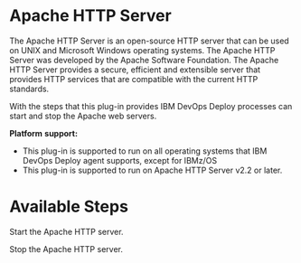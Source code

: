 
# Apache HTTP Server

The Apache HTTP Server is an open-source HTTP server that can be used on UNIX and Microsoft Windows operating systems. The Apache HTTP Server was developed by the Apache Software Foundation. The Apache HTTP Server provides a secure, efficient and extensible server that provides HTTP services that are compatible with the current HTTP standards.

With the steps that this plug-in provides IBM DevOps Deploy processes can start and stop the Apache web servers.

**Platform** **support:**

* This plug-in is supported to run on all operating systems that IBM DevOps Deploy agent supports, except for IBMz/OS
* This plug-in is supported to run on Apache HTTP Server v2.2 or later.


# Available Steps


Start the Apache HTTP server.

Stop the Apache HTTP server.


